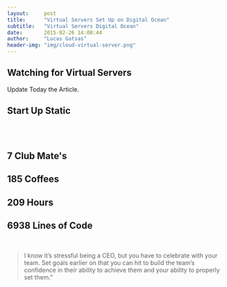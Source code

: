 ```yaml
---
layout:     post
title:      "Virtual Servers Set Up on Digital Ocean"
subtitle:   "Virtual Servers Digital Ocean"
date:       2015-02-26 14:00:44
author:     "Lucas Gatsas"
header-img: "img/cloud-virtual-server.png"
---
```

<h2 class="section-heading">Watching for Virtual Servers </h2>



<p>


Update Today the Article. 
	</p>

<h2 class="section-heading">Start Up Static</h2>

<br><br>

<h2 class="section-heading">7 Club Mate's</h2>

<h2 class="section-heading">185 Coffees</h2>

<h2 class="section-heading">209 Hours</h2>

<h2 class="section-heading">6938 Lines of Code</h2>


<!--
<div class="row">
        <div class="col-md-4"></div>
        <div class="col-md-4"><img class="img-circle img-responsive img-center" src="{{ site.baseurl }}/img/9k=.jpg" alt="">  <h3>Helen V. Holmes
                    <small>Designer and Front-End Web Developer @Capital One - U.S.A</small>
                </h3></div>
        <div class="col-md-4"></div>
      </div>
-->





<!--
<a href="#">
    <img src="{{ site.baseurl }}/img/googleanalstic.png" alt="Post Sample Image" style="width:100%">
</a>
-->

<br>

<blockquote>
I know it’s stressful being a CEO, but you have to celebrate with your team. Set goals earlier on that you can hit to build the team’s confidence in their ability to achieve them and your ability to properly set them.”
</blockquote>
